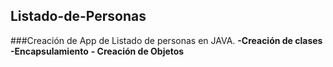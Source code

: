 ## Listado-de-Personas
###Creación de App de Listado de personas en JAVA.
**-Creación de clases**
**-Encapsulamiento**
**- Creación de Objetos**
